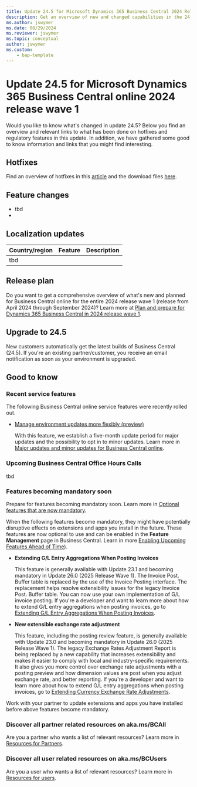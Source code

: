```yaml
---
title: Update 24.5 for Microsoft Dynamics 365 Business Central 2024 Release Wave 1
description: Get an overview of new and changed capabilities in the 24.5 update of Business Central online, which is part of 2024 release wave 1.
ms.author: jswymer
ms.date: 08/29/2024
ms.reviewer: jswymer
ms.topic: conceptual
author: jswymer
ms.custom: 
    - bap-template
---
```


# Update 24.5 for Microsoft Dynamics 365 Business Central online 2024 release wave 1

Would you like to know what's changed in update 24.5? Below you find an overview and relevant links to what has been done on hotfixes and regulatory features in this update. In addition, we have gathered some good to know information and links that you might find interesting.

## Hotfixes

Find an overview of hotfixes in this [article](https://support.microsoft.com/help/5043981) and the download files [here](https://www.microsoft.com/en-us/download/details.aspx?id=106168)<!--(https://aka.ms/BCDownload)-->.

## Feature changes

- tbd
- 
## Localization updates

|Country/region|Feature|Description|
|-|-|-|
|tbd|||

## Release plan

Do you want to get a comprehensive overview of what's new and planned for Business Central online for the entire 2024 release wave 1 (release from April 2024 through September 2024)? Learn more at [Plan and prepare for Dynamics 365 Business Central in 2024 release wave 1](/dynamics365/release-plan/2024wave1/smb/dynamics365-business-central/)<!--(https://aka.ms/BCReleasePlan)-->.

## Upgrade to 24.5

New customers automatically get the latest builds of Business Central (24.5). If you're an existing partner/customer, you receive an email notification as soon as your environment is upgraded.

## Good to know

### Recent service features

The following Business Central online service features were recently rolled out.

- [Manage environment updates more flexibly (preview)](/dynamics365/release-plan/2024wave2/smb/dynamics365-business-central/manage-environment-updates-more-flexibly)

   With this feature, we establish a five-month update period for major updates and the possibility to opt in to minor updates. Learn more in [Major updates and minor updates for Business Central online](../administration/update-rollout-timeline.md).

### Upcoming Business Central Office Hours Calls

tbd

### Features becoming mandatory soon

Prepare for features becoming mandatory soon. Learn more in [Optional features that are now mandatory](https://aka.ms/BCFeatureMgmt).

When the following features become mandatory, they might have potentially disruptive effects on extensions and apps you install in the future. These features are now optional to use and can be enabled in the **Feature Management** page in Business Central. Learn in more [Enabling Upcoming Features Ahead of Time](../administration/feature-management.md)).

- **Extending G/L Entry Aggregations When Posting Invoices**

   This feature is generally available with Update 23.1 and becoming mandatory in Update 26.0 (2025 Release Wave 1). The Invoice Post. Buffer table is replaced by the use of the Invoice Posting interface. The replacement helps resolve extensibility issues for the legacy Invoice Post. Buffer table. You can now use your own implementation of G/L invoice posting. If you're a developer and want to learn more about how to extend G/L entry aggregations when posting invoices, go to [Extending G/L Entry Aggregations When Posting Invoices](/dynamics365/business-central/dev-itpro/developer/devenv-invoice-posting-example).

- **New extensible exchange rate adjustment**

   This feature, including the posting review feature, is generally available with Update 23.0 and becoming mandatory in Update 26.0 (2025 Release Wave 1). The legacy Exchange Rates Adjustment Report is being replaced by a new capability that increases extensibility and makes it easier to comply with local and industry-specific requirements. It also gives you more control over exchange rate adjustments with a posting preview and how dimension values are post when you adjust exchange rate, and better reporting. If you're a developer and want to learn more about how to extend G/L entry aggregations when posting invoices, go to [Extending Currency Exchange Rate Adjustments](/dynamics365/business-central/dev-itpro/developer/devenv-extend-exchange-rates).

Work with your partner to update extensions and apps you have installed before above features become mandatory.

### Discover all partner related resources on aka.ms/BCAll

Are you a partner who wants a list of relevant resources? Learn more in [Resources for Partners](https://aka.ms/BCAll).

### Discover all user related resources on aka.ms/BCUsers

Are you a user who wants a list of relevant resources? Learn more in [Resources for users](https://aka.ms/BCUsers).  
